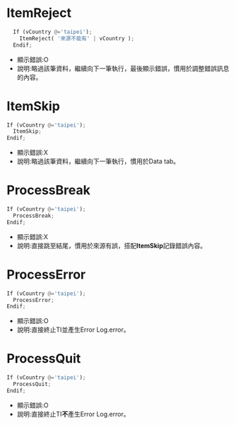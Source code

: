 # ItemReject

  ```python
    If (vCountry @='taipei');
      ItemReject( '來源不能有' | vCountry );
    Endif;
  ```
  * 顯示錯誤:O
  * 說明:略過該筆資料，繼續向下一筆執行，最後顯示錯誤，慣用於調整錯誤訊息的內容。
  
  
# ItemSkip

  ```python
  If (vCountry @='taipei');
    ItemSkip;
  Endif;
  ```
  * 顯示錯誤:X
  * 說明:略過該筆資料，繼續向下一筆執行，慣用於Data tab。
  
  
# ProcessBreak

  ```python
  If (vCountry @='taipei');
    ProcessBreak;
  Endif;
  ```
  * 顯示錯誤:X
  * 說明:直接跳至結尾，慣用於來源有誤，搭配**ItemSkip**記錄錯誤內容。  
  
  
# ProcessError

  ```python
  If (vCountry @='taipei');
    ProcessError;
  Endif;
  ```
  * 顯示錯誤:O
  * 說明:直接終止TI並產生Error Log.error。 
  
  
# ProcessQuit

  ```python
  If (vCountry @='taipei');
    ProcessQuit;
  Endif;
  ```
  * 顯示錯誤:O
  * 說明:直接終止TI**不**產生Error Log.error。 
